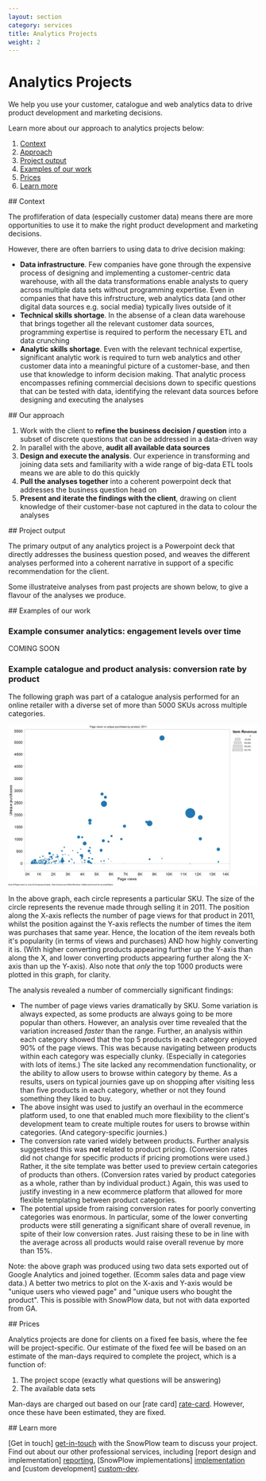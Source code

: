 ```yaml
---
layout: section
category: services
title: Analytics Projects
weight: 2
---
```


# Analytics Projects

We help you use your customer, catalogue and web analytics data to drive product development and marketing decisions. 

Learn more about our approach to analytics projects below:

1. [Context](#context)
2. [Approach](#approach)
3. [Project output](#output)
4. [Examples of our work](#examples)
5. [Prices](#prices)
6. [Learn more](#learn-more)

<a name="context" />
## Context 

The profliferation of data (especially customer data) means there are more opportunities to use it to make the right product development and marketing decisions.

However, there are often barriers to using data to drive decision making:

* **Data infrastructure**. Few companies have gone through the expensive process of designing and implementing a customer-centric data warehouse, with all the  data transformations enable analysts to query across multiple data sets without programming expertise. Even in companies that have this infrstructure, web analytics data (and other digital data sources e.g. social media) typically lives outside of it
* **Technical skills shortage**. In the absense of a clean data warehouse that brings together all the relevant customer data sources, programming expertise is required to perform the necessary ETL and data crunching
* **Analytic skills shortage**. Even with the relevant technical expertise, significant analytic work is required to turn web analytics and other customer data into a meaningful picture of a customer-base, and then use that knowledge to inform decision making. That analytic process encompasses refining commercial decisions down to specific questions that can be tested with data, identifying the relevant data sources before designing and executing the analyses
 

<a name="approach" />
## Our approach

1. Work with the client to **refine the business decision / question** into a subset of discrete questions that can be addressed in a data-driven way
2. In parallel with the above, **audit all available data sources**
3. **Design and execute the analysis**. Our experience in transforming and joining data sets and familiarity with a wide range of big-data ETL tools means we are able to do this quickly
4. **Pull the analyses together** into a coherent powerpoint deck that addresses the business question head on
5. **Present and iterate the findings with the client**, drawing on client knowledge of their customer-base not captured in the data to colour the analyses

<a name="output" />
## Project output

The primary output of any analytics project is a Powerpoint deck that directly addresses the business question posed, and weaves the different analyses performed into a coherent narrative in support of a specific recommendation for the client.

Some illustrateive analyses from past projects are shown below, to give a flavour of the analyses we produce.



<a name="examples" />
## Examples of our work

### Example consumer analytics: engagement levels over time

COMING SOON

### Example catalogue and product analysis: conversion rate by product

The following graph was part of a catalogue analysis performed for an online retailer with a diverse set of more than 5000 SKUs across multiple categories.

![example-catalogue-analysis][product-performance-example]

In the above graph, each circle represents a particular SKU. The size of the circle represents the revenue made through selling it in 2011. The position along the X-axis reflects the number of page views for that product in 2011, whilst the position against the Y-axis reflects the number of times the item was purchases that same year. Hence, the location of the item reveals both it's popularity (in terms of views and purchases) AND how highly converting it is. (With higher converting products appearing further up the Y-axis than along the X, and lower converting products appearing further along the X-axis than up the Y-axis). Also note that *only* the top 1000 products were plotted in this graph, for clarity.

The analysis revealed a number of commercially significant findings:

* The number of page views varies dramatically by SKU. Some variation is always expected, as some products are always going to be more popular than others. However, an analysis over time revealed that the variation increased *faster* than the range. Further, an analysis within each category showed that the top 5 products in each category enjoyed 90% of the page views. This was because navigating between products within each category was especially clunky. (Especially in categories with lots of items.) The site lacked any recommendation functionality, or the ability to allow users to browse within category by theme. As a results, users on typical journies gave up on shopping after visiting less than five products in each category, whether or not they found something they liked to buy.
* The above insight was used to justify an overhaul in the ecommerce platform used, to one that enabled much more flexibility to the client's development team to create multiple routes for users to browse within categories. (And category-specific journies.)
* The conversion rate varied widely between products. Further analysis suggestesd this was **not** related to product pricing. (Conversion rates did not change for specific products if pricing promotions were used.) Rather, it the site template was better used to preview certain categories of products than others. (Conversion rates varied by product categories as a whole, rather than by individual product.) Again, this was used to justify investing in a new ecommerce platform that allowed for more flexible templating between product categories.
* The potential upside from raising conversion rates for poorly converting categories was enormous. In particular, some of the lower converting products were still generating a significant share of overall revenue, in spite of their low conversion rates. Just raising these to be in line with the average across all products would raise overall revenue by more than 15%. 

Note: the above graph was produced using two data sets exported out of Google Analytics and joined together. (Ecomm sales data and page view data.) A better two metrics to plot on the X-axis and Y-axis would be "unique users who viewed page" and "unique users who bought the product". This is possible with SnowPlow data, but not with data exported from GA.

<a name="prices" />
## Prices

Analytics projects are done for clients on a fixed fee basis, where the fee will be project-specific. Our estimate of the fixed fee will be based on an estimate of the man-days required to complete the project, which is a function of:

1. The project scope (exactly what questions will be answering)
2. The available data sets

Man-days are charged out based on our [rate card] [rate-card]. However, once these have been estimated, they are fixed. 

<a name="learn-more" />
## Learn more

[Get in touch] [get-in-touch] with the SnowPlow team to discuss your project. Find out about our other professional services, including [report design and implementation] [reporting], [SnowPlow implementations] [implementation] and [custom development] [custom-dev].


[product-performance-example]: img/pvs-by-unique-purchaes-by-product-2011.jpg
[rate-card]: rate-card.html
[get-in-touch]: /contact/index.html
[reporting]: reporting.html
[implementation]: implementation.html
[custom-dev]: custom-development.html
